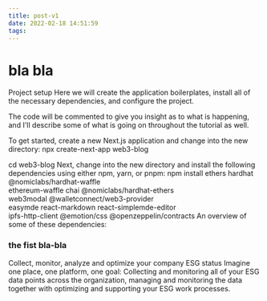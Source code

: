 ```yaml
---
title: post-v1
date: 2022-02-18 14:51:59
tags:
---
```


# bla bla

Project setup
Here we will create the application boilerplates, install all of the necessary dependencies, and configure the project.

The code will be commented to give you insight as to what is happening, and I'll describe some of what is going on throughout the tutorial as well.

To get started, create a new Next.js application and change into the new directory:
npx create-next-app web3-blog

cd web3-blog
Next, change into the new directory and install the following dependencies using either npm, yarn, or pnpm:
npm install ethers hardhat @nomiclabs/hardhat-waffle \
ethereum-waffle chai @nomiclabs/hardhat-ethers \
web3modal @walletconnect/web3-provider \
easymde react-markdown react-simplemde-editor \
ipfs-http-client @emotion/css @openzeppelin/contracts
An overview of some of these dependencies:

### the fist bla-bla

Collect, monitor, analyze
and optimize your
company ESG status
Imagine one place, one platform, one goal:
Collecting and monitoring all of your ESG data points across
the organization, managing and monitoring the data together
with optimizing and supporting your ESG work processes.


